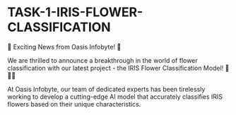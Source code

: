 # TASK-1-IRIS-FLOWER-CLASSIFICATION
🌼 Exciting News from Oasis Infobyte! 🌼

We are thrilled to announce a breakthrough in the world of flower classification with our latest project - the IRIS Flower Classification Model! 🌺🌸🌼

At Oasis Infobyte, our team of dedicated experts has been tirelessly working to develop a cutting-edge AI model that accurately classifies IRIS flowers based on their unique characteristics.
